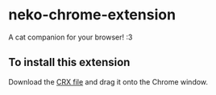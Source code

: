 # neko-chrome-extension
A cat companion for your browser! :3  
 ## To install this extension  
 Download the [CRX file](https://github.com/humzasadiq/neko-chrome-extension/raw/main/extension/neko-extension.crx) and drag it onto the Chrome window.
